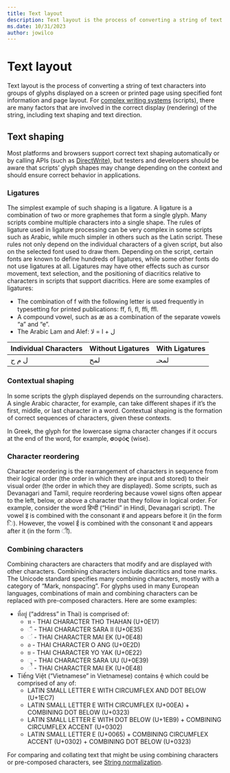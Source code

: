 ```yaml
---
title: Text layout
description: Text layout is the process of converting a string of text characters into groups of glyphs .
ms.date: 10/31/2023
author: jowilco
---
```


# Text layout

Text layout is the process of converting a string of text characters into groups of glyphs displayed on a screen or printed page using specified font information and page layout. For [complex writing systems](../reference/universal-shaping-engine.md) (scripts), there are many factors that are involved in the correct display (rendering) of the string, including text shaping and text direction.

## Text shaping

Most platforms and browsers support correct text shaping automatically or by calling APIs (such as [DirectWrite](/windows/win32/directwrite)), but testers and developers should be aware that scripts’ glyph shapes may change depending on the context and should ensure correct behavior in applications.

### Ligatures

The simplest example of such shaping is a ligature. A ligature is a combination of two or more graphemes that form a single glyph. Many scripts combine multiple characters into a single shape. The rules of ligature used in ligature processing can be very complex in some scripts such as Arabic, while much simpler in others such as the Latin script. These rules not only depend on the individual characters of a given script, but also on the selected font used to draw them. Depending on the script, certain fonts are known to define hundreds of ligatures, while some other fonts do not use ligatures at all. Ligatures may have other effects such as cursor movement, text selection, and the positioning of diacritics relative to characters in scripts that support diacritics. Here are some examples of ligatures:

- The combination of f with the following letter is used frequently in typesetting for printed publications: ﬀ, ﬁ, ﬂ, ﬃ, ﬄ.
- A compound vowel, such as æ as a combination of the separate vowels “a” and “e”.
- The Arabic Lam and Alef: ل + ا = لا

| Individual Characters | Without Ligatures | With Ligatures |
| --------------------- | ----------------- | --------------- |
| ل م ح |  لمح | لمحـ |

### Contextual shaping

In some scripts the glyph displayed depends on the surrounding characters. A single Arabic character, for example, can take different shapes if it’s the first, middle, or last character in a word. Contextual shaping is the formation of correct sequences of characters, given these contexts.

In Greek, the glyph for the lowercase sigma character changes if it occurs at the end of the word, for example, **σ**οφό**ς** (wise).

### Character reordering

Character reordering is the rearrangement of characters in sequence from their logical order (the order in which they are input and stored) to their visual order (the order in which they are displayed).
Some scripts, such as Devanagari and Tamil, require reordering because vowel signs often appear to the left, below, or above a character that they follow in logical order. For example, consider the word हिन्दी (“Hindi” in Hindi, Devanagari script). The vowel इ is combined with the consonant ह and appears before it (in the form ि). However, the vowel ई is combined with the consonant द and appears after it (in the form ी).

### Combining characters

Combining characters are characters that modify and are displayed with other characters. Combining characters include diacritics and tone marks. The Unicode standard specifies many combining characters, mostly with a category of “Mark, nonspacing”. For glyphs used in many European languages, combinations of main and combining characters can be replaced with pre-composed characters. Here are some examples:

- ที่อยู่ (“address” in Thai) is comprised of:
  - ท - THAI CHARACTER THO THAHAN (U+0E17)
  - ◌ี - THAI CHARACTER SARA II (U+0E35)
  - ◌่ - THAI CHARACTER MAI EK (U+0E48)
  - อ - THAI CHARACTER O ANG (U+0E2D)
  - ย - THAI CHARACTER YO YAK (U+0E22)
  - ◌ู - THAI CHARACTER SARA UU (U+0E39)
  - ◌่ - THAI CHARACTER MAI EK (U+0E48)
- Tiếng Việt (“Vietnamese” in Vietnamese) contains ệ which could be comprised of any of:
  - LATIN SMALL LETTER E WITH CIRCUMFLEX AND DOT BELOW (U+1EC7)
  - LATIN SMALL LETTER E WITH CIRCUMFLEX (U+00EA) + COMBINING DOT BELOW (U+0323)
  - LATIN SMALL LETTER E WITH DOT BELOW (U+1EB9) + COMBINING CIRCUMFLEX ACCENT (U+0302)
  - LATIN SMALL LETTER E (U+0065) + COMBINING CIRCUMFLEX ACCENT (U+0302) + COMBINING DOT BELOW (U+0323)

For comparing and collating text that might be using combining characters or pre-composed characters, see [String normalization](../text/text-normalization.md).
